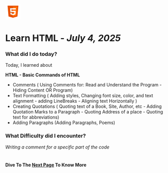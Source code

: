 ![HTML 5 Logo](assets/html-5.png)
# Learn HTML - *July 4, 2025*

### What did I do today?

Today, I learned about

**HTML - Basic Commands of HTML**

- Comments ( Using Comments for: Read and Understand the Program - Hiding Content OR Program)
- Text Formatting ( Adding styles, Changing font size, color, and text alignment - adding LineBreaks - Aligning text Horizontally )
- Creating Quotations ( Quoting text of a Book, Site, Author, etc - Adding Quotation Marks to a Paragraph - Quoting Address of a place - Quoting text for abbreviations)
- Adding Paragraphs (Adding Paragraphs, Poems)

### What Difficulty did I encounter?

*Writing a comment for a specific part of the code*
#
**Dive To The [Next Page](day-3.md) To Know More**
